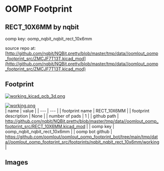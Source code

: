 # OOMP Footprint  
## RECT_10X6MM  by nqbit  
  
oomp key: oomp_nqbit_nqbit_rect_10x6mm  
  
source repo at: [http://github.com/nqbit/NQBit.pretty/blob/master/tmp/data//oomlout_oomp_footprint_src/ZMCJF7T13T.kicad_mod](http://github.com/nqbit/NQBit.pretty/blob/master/tmp/data//oomlout_oomp_footprint_src/ZMCJF7T13T.kicad_mod)  
## Footprint  
  
[![working_kicad_pcb_3d.png](working_kicad_pcb_3d_600.png)](working_kicad_pcb_3d.png)  
  
[![working.png](working_600.png)](working.png)  
| name | value | 
| --- | --- | 
| footprint name | RECT_10X6MM | 
| footprint description | None | 
| number of pads | 1 | 
| github path | http://github.com/nqbit/NQBit.pretty/blob/master/tmp/data//oomlout_oomp_footprint_src/RECT_10X6MM.kicad_mod | 
| oomp key | oomp_nqbit_nqbit_rect_10x6mm | 
| oomp bot github | https://github.com/oomlout/oomlout_oomp_footprint_bot/tree/main/tmp/data//oomlout_oomp_footprint_src/footprints/nqbit_nqbit_rect_10x6mm/working | 
## Images  
